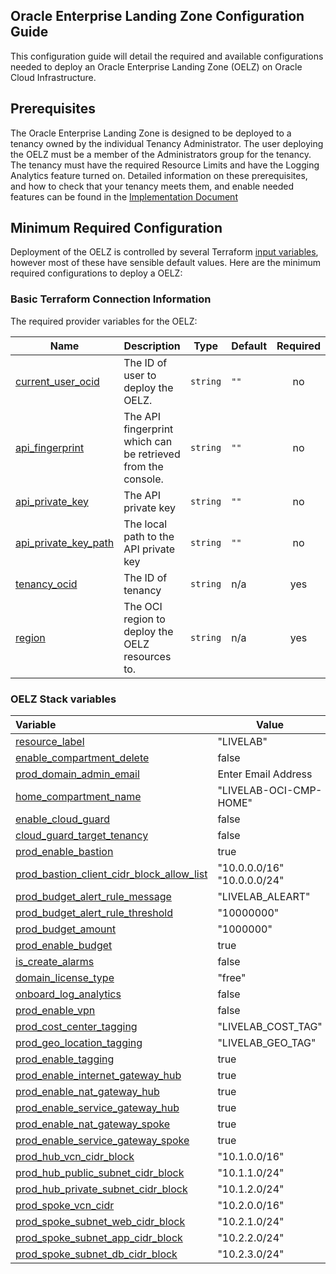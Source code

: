 ## Oracle Enterprise Landing Zone Configuration Guide

This configuration guide will detail the required and available configurations needed to deploy an Oracle Enterprise Landing Zone (OELZ) on Oracle Cloud Infrastructure. 

## Prerequisites

The Oracle Enterprise Landing Zone is designed to be deployed to a tenancy owned by the individual Tenancy Administrator. The user deploying the OELZ must be a member of the Administrators group for the tenancy.  The tenancy must have the required Resource Limits and have the Logging Analytics feature turned on.  Detailed information on these prerequisites, and how to check that your tenancy meets them, and enable needed features can be found in the [Implementation Document](Implementation.md)


## Minimum Required Configuration

Deployment of the OELZ is controlled by several Terraform [input variables](README.md#inputs), however most of these have sensible default values. Here are the minimum required configurations to deploy a OELZ:

### Basic Terraform Connection Information
The required provider variables for the OELZ:

| Name                                                                                                 | Description                                                  | Type     | Default | Required |
| ---------------------------------------------------------------------------------------------------- | ------------------------------------------------------------ | -------- | ------- | :------: |
| <a name="input_current_user_ocid"></a> [current\_user\_ocid](#input\_current\_user\_ocid)            | The ID of user to deploy the OELZ.                   | `string` | `""`    |    no    |
| <a name="input_api_fingerprint"></a> [api\_fingerprint](#input\_api\_fingerprint)                    | The API fingerprint which can be retrieved from the console. | `string` | `""`    |    no    |
| <a name="input_api_private_key"></a> [api\_private\_key](#input\_api\_private\_key)                  | The API private key                                          | `string` | `""`    |    no    |
| <a name="input_api_private_key_path"></a> [api\_private\_key\_path](#input\_api\_private\_key\_path) | The local path to the API private key                        | `string` | `""`    |    no    |
| <a name="input_tenancy_ocid"></a> [tenancy\_ocid](#input\_tenancy\_ocid)                             | The ID of tenancy                                            | `string` | n/a     |   yes    |
| <a name="input_region"></a> [region](#input\_region)                                                 | The OCI region to deploy the OELZ resources to.      | `string` | n/a     |   yes    |


### OELZ Stack variables

| Variable                               | Value                                   | 
| :------------------------------------- | --------------------------------------- | 
| <a name="input_resource_label"></a> [resource\_label](#input\_resource\_label)  | "LIVELAB"    |
| <a name="enable_compartment_delete"></a> [enable\_compartment\_delete](#enable\_compartment\_delete) | false   |
| <a name="prod_domain_admin_email"></a> [prod\_domain\_admin\_email](#prod\_domain\_admin\_email) | Enter Email Address   |
| <a name="home_compartment_name"></a> [home_compartment_name](#home_compartment_name) | "LIVELAB-OCI-CMP-HOME"   |
| <a name="enable_cloud_guard"></a> [enable\_cloud\_guard](#enable\_cloud\_guard) | false   |
| <a name="cloud_guard_target_tenancy"></a> [cloud\_guard\_target\_tenancy](#cloud\_guard\_target\_tenancy) | false   |
| <a name="prod_enable_bastion"></a> [prod\_enable\_bastion](#prod\_enable\_bastion) | true   |
| <a name="prod_bastion_client_cidr_block_allow_list"></a> [prod\_bastion\_client\_cidr\_block\_allow\_list](#prod\_bastion\_client\_cidr\_block\_allow\_list) | "10.0.0.0/16" "10.0.0.0/24"   |
| <a name="prod_budget_alert_rule_message"></a> [prod\_budget\_alert\_rule\_message](#prod\_budget\_alert\_rule\_message) | "LIVELAB_ALEART"   |
| <a name="prod_budget_alert_rule_threshold"></a> [prod\_budget\_alert\_rule\_threshold](#prod\_budget\_alert\_rule\_threshold) | "10000000"   |
| <a name="prod_budget_amount"></a> [prod\_budget\_amount](#prod\_budget\_amount) | "1000000"   |
| <a name="prod_enable_budget"></a> [prod\_enable\_budget](#prod\_enable\_budget) | true   |
| <a name="is_create_alarms"></a> [is\_create\_alarms](#is\_create\_alarms) | false   |
| <a name="domain_license_type"></a> [domain\_license\_type](#domain\_license\_type) | "free"   |
| <a name="onboard_log_analytics"></a> [onboard\_log\_analytics](#onboard\_log\_analytics) | false   |
| <a name="prod_enable_vpn"></a> [prod\_enable\_vpn](#prod\_enable\_vpn) | false   |
| <a name="prod_cost_center_tagging"></a> [prod\_cost\_center\_tagging](#prod\_cost\_center\_tagging) | "LIVELAB_COST_TAG"   |
| <a name="prod_geo_location_tagging"></a> [prod\_geo\_location\_tagging](#prod\_geo\_location\_tagging) | "LIVELAB_GEO_TAG"   |
| <a name="prod_enable_tagging"></a> [prod\_enable\_tagging](#prod\_enable\_tagging) | true   |
| <a name="prod_enable_internet_gateway_hub"></a> [prod\_enable\_internet\_gateway\_hub](#prod\_enable\_internet\_gateway\_hub) | true   |
| <a name="prod_enable_nat_gateway_hub"></a> [prod\_enable\_nat\_gateway\_hub](#prod\_enable\_nat\_gateway\_hub) | true   |
| <a name="prod_enable_service_gateway_hub"></a> [prod\_enable\_service\_gateway\_hub](#prod\_enable\_service\_gateway\_hub) | true   |
| <a name="prod_enable_nat_gateway_spoke"></a> [prod\_enable\_nat\_gateway\_spoke](#prod\_enable\_nat\_gateway\_spoke]) | true   |
| <a name="prod_enable_service_gateway_spoke"></a> [prod\_enable\_service\_gateway\_spoke](#prod\_enable\_service\_gateway\_spoke) | true   |
| <a name="prod_hub_vcn_cidr_block"></a> [prod\_hub\_vcn\_cidr\_block](#prod\_hub\_vcn\_cidr\_block) | "10.1.0.0/16"   |
| <a name="prod_hub_public_subnet_cidr_block"></a> [prod\_hub\_public\_subnet\_cidr\_block](#prod\_hub\_public\_subnet\_cidr\_block) | "10.1.1.0/24"   |
| <a name="prod_hub_private_subnet_cidr_block"></a> [prod\_hub\_private\_subnet\_cidr\_block](#prod\_hub\_private\_subnet\_cidr\_block) | "10.1.2.0/24"    |
| <a name="prod_spoke_vcn_cidr"></a> [prod\_spoke\_vcn\_cidr](#prod\_spoke\_vcn\_cidr) | "10.2.0.0/16"   |
| <a name="prod_spoke_subnet_web_cidr_block"></a> [prod\_spoke\_subnet\_web\_cidr\_block](#prod\_spoke\_subnet\_web\_cidr\_block) | "10.2.1.0/24"   |
| <a name="prod_spoke_subnet_app_cidr_block"></a> [prod\_spoke\_subnet\_app\_cidr\_block](#prod\_spoke\_subnet\_app\_cidr\_block) | "10.2.2.0/24"   |
| <a name="prod_spoke_subnet_db_cidr_block"></a> [prod\_spoke\_subnet\_db\_cidr\_block](#prod\_spoke\_subnet\_db\_cidr\_block) | "10.2.3.0/24"   |